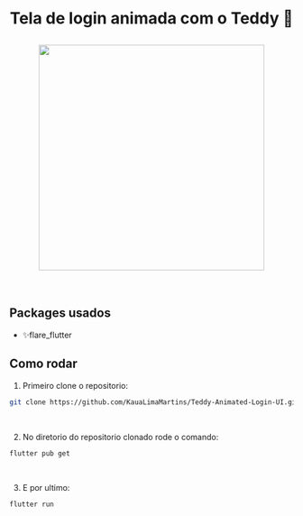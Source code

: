 <h1 align="center">
  Tela de login animada com o Teddy 🐻
</h1>

<h2 align="center">
  <img src="./example.gif" height="400" />
</h2>

<br />

## Packages usados

- ✨flare_flutter

## Como rodar

1. Primeiro clone o repositorio:

```bash
git clone https://github.com/KauaLimaMartins/Teddy-Animated-Login-UI.git
```

<br />

2. No diretorio do repositorio clonado rode o comando:

```bash
flutter pub get
```

<br />

3. E por ultimo:

```bash
flutter run
```
